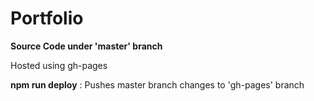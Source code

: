 # Portfolio
**Source Code under 'master' branch**

Hosted using gh-pages

**npm run deploy**
: Pushes master branch changes to 'gh-pages' branch
